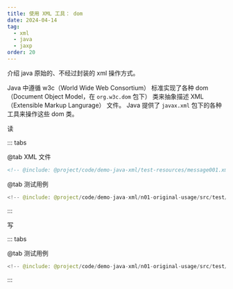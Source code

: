 ```yaml
---
title: 使用 XML 工具： dom
date: 2024-04-14
tag:
  - xml
  - java
  - jaxp
order: 20
---
```


介绍 java 原始的、不经过封装的 xml 操作方式。

<!-- more -->

Java 中遵循 w3c（World Wide Web Consortium） 标准实现了各种 dom（Document Object Model，在 `org.w3c.dom` 包下） 类来抽象描述 XML（Extensible Markup Langurage） 文件。
Java 提供了 `javax.xml` 包下的各种工具来操作这些 dom 类。

<RepoLink path="/code/demo-java-xml/n01-original-usage/test/java/org/example/" />

读

::: tabs

@tab XML 文件

```xml
<!-- @include: @project/code/demo-java-xml/test-resources/message001.xml -->
```

@tab 测试用例

```java
<!-- @include: @project/code/demo-java-xml/n01-original-usage/src/test/java/org/example/XmlOriginalReadTest.java -->
```

:::

写

::: tabs

@tab 测试用例

```java
<!-- @include: @project/code/demo-java-xml/n01-original-usage/src/test/java/org/example/XmlOriginalWriteTest.java -->
```

:::

